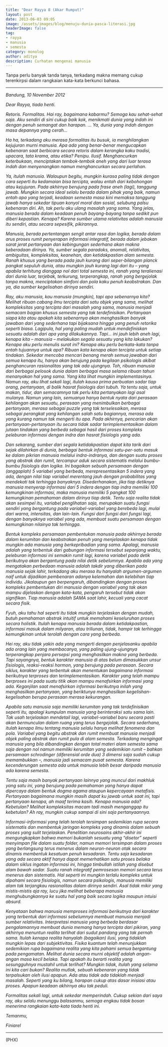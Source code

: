 ```yaml
---
title: "Dear Rayya 8 (Akar Rumput)"
layout: post
date: 2013-06-03 09:05
image: /assets/images/blog/menuju-dunia-pasca-literasi.jpg
headerImage: false
tag:
- rayya
- manusia
- semesta
category: monolog
author: aditya 
description: Curhatan mengenai manusia
---
```


Tanpa perlu banyak tanda tanya, terkadang makna memang cukup terenkirpsi dalam rangkaian kata-kata berkunci bahasa.

***

_Bandung, 10 November 2012_

_Dear Rayya, tiada henti._

_Retoris. Formalitas. Hai ray, bagaimana kabarmu? Semoga kau sehat-sehat saja. Aku sendiri di sini cukup baik kok, menikmati dunia yang indah ini dengan penuh semangat dan harapan. ... Ya, dunia yang indah dengan masa depannya yang cerah..._

_Ha ha, terkadang aku merasa formalitas itu busuk, ia menghilangkan kejujuran murni manusia. Apa ada yang benar-benar mengucapkan kebenaran saat berbicara secara retoris dalam kerangka kaku tradisi, upacara, tata krama, atau etika? Penipu. Ilusif. Menghancurkan keterbukaan, menciptakan tembok-tembok aneh yang dari luar terasa indah dan menyenangkan namun menghancurkan secara perlahan._

_Ya, itulah manusia. Walaupun begitu, mungkin kurasa paling tidak dengan cara seperti itu kedamaian bisa tercipta, walau entah dari kebohongan atau kejujuran. Pada akhirnya berujung pada frase aneh (lagi), tanggung jawab. Mungkin secara ideal selalu berada dalam pihak yang baik, namun entah apa yang terjadi, keadaan semesta masa kini memaksa tanggung jawab hanya sekedar tipuan konyol moral dan sosial, selubung palsu kebenaran diri. Ah, tak perlu aku ulang masalah yang sama. Yang jelas, manusia berada dalam keadaan penuh bayang-bayang tanpa sedikit pun diberi kepastian. Kenapa? Karena sumber utama relativitas adalah manusia itu sendiri, atau secara sepesifik, pikirannya._

_Manusia, berada pertentangan sengit antar rasa dan logika, berada dalam arus proses rumit penyerapan informasi integratif, berada dalam jebakan sarat jerat pertanyaan dan kebingungan sederhana akan makna keberadaan dirinya. Ya, sumber segala paradoks, anomali, relativitas, ambiguitas, kompleksitas, keanehan, dan ketidakpastian alam semesta. Ranah khusus yang berada pada jauh kurang dari seper-bilangan planck pangkat sepuluh dunia, atau mungkin jauh kurang lagi dari itu – yang apabila terhitung dianggap nol dari total semesta ini, ranah yang teralienasi dari dunia luar, terjebak, terkurung, terperangkap, ranah yang bergejolak tanpa makna, menciptakan simfoni dan pola kaku penuh keabstrakan. Dan ya, dia sumber kegelisahan dirinya sendiri._

_Ray, aku manusia, kau manusia (mungkin), tapi apa sebenarnya kita? Melihat ribuan cabang ilmu tercipta dari satu objek yang sama, melihat kompleksitas yang tercipta dari masalah yang sama, manusia menjadi semacam bagian khusus semesta yang tak terdefinisikan. Pertanyaan siapa kita atau apakah kita sebenarnya akan menghasilkan banyak jawaban dari yang sederhana tapi bijaksana hingga yang penuh retorika seperti biasa. Lagipula, hal yang paling mudah untuk mendefiniskan sesuatu adalah dari apa yang dilakukannya. Tapi... ini jauh lebih aneh lagi, kenapa kita – manusia – melakukan segala sesuatu yang kita lakukan? Kenapa aku perlu menulis surat ini? Kenapa aku perlu berkata-kata tanpa entah tujuannya untuk apa? Ribuan kata kenapa akan tercipta untuk setiap tindakan. Sekedar mencoba mencari benang merah semua jawaban dari semua kenapa itu, hanya akan berujung pada kegilaan psikologis akibat penghancuran rasionalitas yang tak ada ujungnya. Toh, ribuan manusia dari berbagai pelosok dunia dalam berbagai masa selama ribuan tahun menanyakan hal yang sama. Yang kita lihat mungkin implementasinya. Namun ray, aku lihat sekali lagi, itulah kausa prima perbuatan sadar tiap orang, pertanyaan, di balik hasrat fisiologis dari tubuh. Ya tentu saja, untuk makan, tidur, dan semacamnya tak perlu kita pertanyakan lagi asal mulanya. Namun yang lain, semuanya hanya bentuk nyata dari perasaan kehilangan akan sesuatu, perasaan yang menimbulkan berbagai pertanyaan, merasa sebagai puzzle yang tak terselesaikan, merasa sebagai perangkat yang kehilangan salah satu bagiannya, merasa ada yang kurang namun tak mengerti itu apa. Pada akhirnya, pencarian akan pertanyaan-pertanyaan itu secara tidak sadar terimplementasikan dalam jutaan tindakan yang berbeda sebagai hasil dari proses kompleks peleburan informasi dengan indra dan hasrat fisiologis yang ada._

_Dan sekarang, sumber dari segala ketidakpastian dapat kita tarik dari sejak dilahirkan di dunia, berbagai bentuk informasi satu-per-satu masuk ke dalam pikrian manusia melalui indra-indranya, dan dengan suatu proses yang abstrak dan rumit, tercampur aduk secara sistematis melalui bumbu-bumbu fisiologis dan logika. Ini bagaikan sebuah persamaan dengan (anggaplah) 5 variabel yang berbeda, merepresentasikan 5 indera yang ada, dengan nilai tiap variabel merentang jauh dengan probabilitas yang mendekati tak terhingga banyaknya. Disederhanakan, jika tiap detiknya manusia menyerap informasi dari 5 indera dengan tiap indra memiliki 100 kemungkinan informasi, maka manusia memiliki 5 pangkat 100 kemungkinan pemahaman dalam dirinya tiap detik. Tentu saja realita tidak akan sesimpel itu, variabel penglihatan saja, merupakan suatu fungsi sendiri yang bergantung pada variabel-variabel yang berebeda lagi, mulai dari warna, intensitas, dan lain-lain. Fungsi dari fungsi dari fungsi lagi, dengan banyaknya variabel yang ada, membuat suatu persamaan dengan kemungkinan nilainya tak terhingga._

_Bentuk kompleks persamaan pembentukan manusia pada akhirnya berada dalam kerumitan dan keabstrakan penuh yang menjelaskan kenapa tidak mungkin ada manusia yang berkepribadian yang sama. Apalagi, manusia adalah yang terbentuk dari gabungan informasi tersebut sepanjang waktu, peleburan informasi ini semakin rumit lagi, karena variabel pada detik berikutnya akan bergantung pada nilai detik sebelumnya. Apabila ada yang mengatakan perbedaan manusia adalah takdir yang diberikan pada manusia sejak lahir, terkadang aku merasa itu hanyalah argumen-argumen naif untuk dijadikan pembenaran adanya kelemahan dan kelebihan tiap individu. Jikalaupun gen berpengaruh, dibandingkan dengan proses kompleks pembentukan diri manusia dengan variabel yang tak akan mampu dijelaskan dengan kata-kata, pengaruh tersebut tidak akan signifikan. Tiap manusia adalah SAMA saat lahir, kecuali yang cacat secara fisik._

_Fyuh, aku tahu hal seperti itu tidak mungkin terjelaskan dengan mudah, butuh pemahaman abstrak intuitif untuk memahami keseluruhan proses secara holistik. Itulah kenapa manusia berada dalam ketidakpastian, informasi masuk dalam milyaran, atau triliunan, tidak, hampir tak terhingga kemungkinan untuk terolah dengan cara yang berbeda._

_Hei ray, aku tidak yakin ada yang mengerti dengan penjelasanku apabila ada orang lain yang membacanya, yang paling ujung-ujungnya terperangkap penjara persepsi yang menghasilkan makna yang berbeda. Tapi sayangnya, bentuk karakter manusia di atas belum dimasukkan unsur fisiologis,  reaksi-reaksi hormon, yang berujung pada perasaan. Secara siklus, karakter yang terbentuk akan menentukan bagaimana informasi berikutnya terproses dan terimplementasikan. Karakter yang telah mampu berproses ini pada suatu titik akan mampu menafsirkan informasi yang ada. Keganjilan saat menafsirkan informasi berikutnya inilah yang menghasilkan pertanyaan, yang beriktunya menghasilkan kegelishan-kegelisahan berupa perasaan merasa kekurangan._

_Apabila satu manusia saja memiliki kerumitan yang tak terdefinisikan seperti itu, apalagi kumpulan manusia yang berinteraksi satu sama lain. Tak usah terjelaskan mendetail lagi, variabel-variabel baru secara pasti akan bermunculan dalam ruang yang terus bergejolak. Secara sederhana, itulah kenapa ilmu tentang manusia selalu hanya melihat fenomena dan pola. Variabel yang begitu abstrak dan rumit membuat manusia menjadi objek paling abstrak dan rumit pula di alam semesta. Terkadang mengingat manusia yang bila dibandingkan dengan total materi alam semesta sama saja dengan nol namun memiliki kerumitan yang sedemikian rumit – bahkan persamaan schrodinger (diferensial orde dua) 3 dimensi saja sudah cukup memambukkan –, manusia jadi semacam pusat semesta. Karena kecenderungan semesta ada untuk manusia lebih besar daripada manusia ada karena semesta._

_Tentu saja masih banyak pertanyaan lainnya yang muncul dari makhluk yang satu ini, yang berujung pada pemahaman yang hanya dapat dipercaya dalam bentuk dogma agama ataupun kepercayaan metafisis. Pertanyaan bagaimana mungkin masih dapat ku jawab untuk saat ini, tapi pertanyaan kenapa, ah maaf terima kasih. Kenapa manusia ada? Kebetulan? Melihat kompleksitas macam tadi masih menganggap itu kebetulan? Ah ray, mungkin cukup sampai di sini saja pertanyaannya._

_Informasi-informasi yang telah terolah tersimpan sedemikian rupa secara sistematis dan membentuk jaringan kompleks yang dinamis dalam sebuah proses yang sulit terjelaskan. Penelitian neurosains akhir-akhir ini mengungkapkan bahwa memori bukanlah sesuatu yang “disetor” seperti menyimpan file dalam suatu folder, namun memori tersimpan dalam proses yang berlangsung terus menerus dalam neuron-neuron otak secara dinamis membentuk kesatuan penuh kesadaran. Tentu saja kesadaran yang ada secara aktif hanya dapat memerhatikan satu proses belaka dalam siklus ingatan informasi ini, hingga timbullah istilah yang disebut alam bawah sadar. Suatu ranah integratif pemrosesan memori secara terus menerus dan sistematis. Hal seperti ini mungkin terlalu kompleks untuk dipahami secara fisiologis, namun secara psikologis, manusia memiliki alam tak terjangkau rasionalitas dalam dirinya sendiri. Asal tidak mikir yang mistis-mistis aja ray, lucu jika melihat beberapa manusia menghubungkannya ke suatu hal yang baik secara logika maupun intuisi absurd._

_Kenyataan bahwa manusia memproses informasi berikutnya dari karakter yang terbentuk dari informasi sebelumnya membuat manusia menjadi sumber relativitas. Interpretasi manusia yang berbeda berdasar pengalamannya membuat dunia memang hanya tercipta dari pikiran, yang akhirnya menuntun realita terlihat dari sudut pandang yang tak pernah sama. Itulah kenapa realita hanyalah (bagaikan) ilusi, yang tidaklah mungkin lepas dari subjektivitas. Fisika kuantum telah menunjukkan sedemikian rupa bagaimana realita yang kita pahami semua bergantung pada pengamatan. Melihat dunia secara murni objektif adalah angan-angan masa kecil belaka. Tapi apakah itu berarti realita yang sesungguhnya mustahil untuk terlihat? Mungkin tidak, itulah yang selama ini kita cari bukan? Realita mutlak, sebuah kebenaran yang tidak terpalsukan oleh ilusi apapun. Ada atau tidak ada tidaklah menjadi masalah. Seperti yang ku bilang, harapan cukup atas dasar inisiasi atau proses. Apapun keadaan akhirnya aku tak peduli._

_Formalitas sekali lagi, untuk sekedar memperindah. Cukup sekian dari saya ray, aku selalu menunggu balasanmu, semoga engkau tidak bosan menerima rangkaian kata-kata tiada henti ini._

_Temanmu,_

_Finiarel_

***

(PHX)